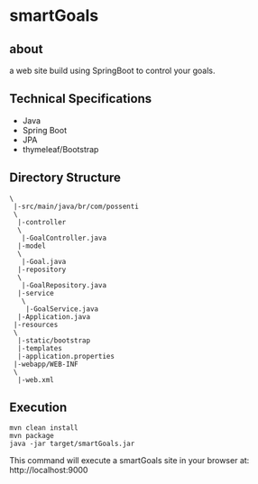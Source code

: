 # smartGoals

## about
a web site build using SpringBoot to control your goals.

## Technical Specifications
+ Java
+ Spring Boot
+ JPA
+ thymeleaf/Bootstrap

## Directory Structure 

```
\
 |-src/main/java/br/com/possenti
 \
  |-controller
  \
   |-GoalController.java
  |-model
  \
   |-Goal.java
  |-repository
  \
   |-GoalRepository.java
  |-service
   \
    |-GoalService.java
  |-Application.java
 |-resources
 \
  |-static/bootstrap
  |-templates
  |-application.properties
 |-webapp/WEB-INF
 \
  |-web.xml
```
  
## Execution
```
mvn clean install
mvn package
java -jar target/smartGoals.jar
 ```

This command will execute a  smartGoals site in your browser at: http://localhost:9000



